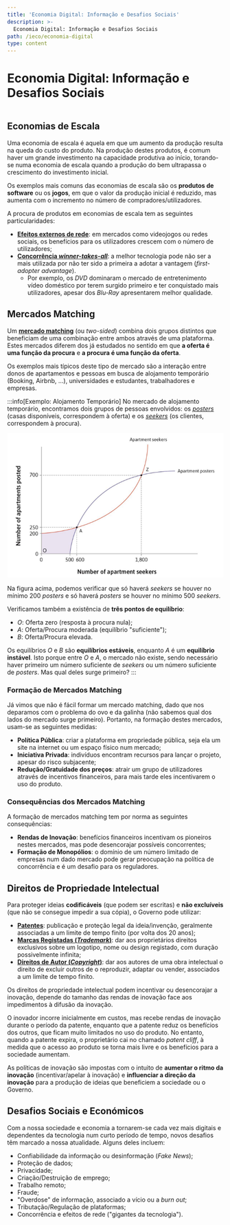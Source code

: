 ```yaml
---
title: 'Economia Digital: Informação e Desafios Sociais'
description: >-
  Economia Digital: Informação e Desafios Sociais
path: /ieco/economia-digital
type: content
---
```


# Economia Digital: Informação e Desafios Sociais

```toc

```

## Economias de Escala

Uma economia de escala é aquela em que um aumento da produção resulta na queda do
custo do produto. Na produção destes produtos, é comum haver um grande investimento
na capacidade produtiva ao início, torando-se numa economia de escala quando a
produção do bem ultrapassa o crescimento do investimento inicial.

Os exemplos mais comuns das economias de escala são os **produtos de software**
ou os **jogos**, em que o valor da produção inicial é reduzido, mas aumenta com
o incremento no número de compradores/utilizadores.

A procura de produtos em economias de escala tem as seguintes particularidades:

- **[Efeitos externos de rede](color:green)**: em mercados como videojogos ou redes sociais, os benefícios
  para os utilizadores crescem com o número de utilizadores;
- **[Concorrência _winner-takes-all_](color:purple)**: a melhor tecnologia pode não ser a mais utilizada
  por não ter sido a primeira a adotar a vantagem (_first-adopter advantage_).
  - Por exemplo, os _DVD_ dominaram o mercado de entretenimento vídeo doméstico por
    terem surgido primeiro e ter conquistado mais utilizadores, apesar dos _Blu-Ray_
    apresentarem melhor qualidade.

## Mercados Matching

Um **[mercado matching](color:orange)** (ou _two-sided_) combina dois grupos distintos que beneficiam de uma
combinação entre ambos através de uma plataforma. Estes mercados diferem dos já estudados
no sentido em que **a oferta é uma função da procura** e **a procura é uma função da oferta**.

Os exemplos mais típicos deste tipo de mercado são a interação entre donos de apartamentos e pessoas em busca
de alojamento temporário (Booking, Airbnb, ...), universidades e estudantes, trabalhadores e empresas.

:::info[Exemplo: Alojamento Temporário]
No mercado de alojamento temporário, encontramos dois grupos de pessoas envolvidos: os [_posters_](color:blue)
(casas disponíveis, correspondem à oferta) e os [_seekers_](color:red) (os clientes, correspondem à procura).

![Procura e oferta num mercado matching](./assets/0007-mercados-matching.png#dark=2)

Na figura acima, podemos verificar que só haverá _seekers_ se houver no mínimo 200 _posters_
e só haverá _posters_ se houver no mínimo 500 _seekers_.

Verificamos também a existência de **três pontos de equilíbrio**:

- $O$: Oferta zero (resposta à procura nula);
- $A$: Oferta/Procura moderada (equilíbrio "suficiente");
- $B$: Oferta/Procura elevada.

Os equilíbrios $O$ e $B$ são **equilíbrios estáveis**, enquanto $A$ é um **equilíbrio instável**. Isto porque
entre $O$ e $A$, o mercado não existe, sendo necessário haver primeiro um número suficiente de _seekers_ ou
um número suficiente de _posters_. Mas qual deles surge primeiro?
:::

### Formação de Mercados Matching

Já vimos que não é fácil formar um mercado matching, dado que nos deparamos com o problema do ovo e da galinha
(não sabemos qual dos lados do mercado surge primeiro). Portanto, na formação destes mercados, usam-se as
seguintes medidas:

- **Política Pública**: criar a plataforma em propriedade pública, seja ela um site na internet ou um espaço
  físico num mercado;
- **Iniciativa Privada**: indivíduos encontram recursos para lançar o projeto, apesar do risco subjacente;
- **Redução/Gratuidade dos preços**: atrair um grupo de utilizadores através de incentivos financeiros, para
  mais tarde eles incentivarem o uso do produto.

### Consequências dos Mercados Matching

A formação de mercados matching tem por norma as seguintes consequências:

- **Rendas de Inovação**: benefícios financeiros incentivam os pioneiros nestes mercados, mas pode
  desencorajar possíveis concorrentes;
- **Formação de Monopólios**: o domínio de um número limitado de empresas num dado mercado pode
  gerar preocupação na política de concorrência e é um desafio para os reguladores.

## Direitos de Propriedade Intelectual

Para proteger ideias **codificáveis** (que podem ser escritas) e **não excluíveis** (que não
se consegue impedir a sua cópia), o Governo pode utilizar:

- **[Patentes](color:yellow)**: publicação e proteção legal da ideia/invenção, geralmente
  associadas a um limite de tempo finito (por volta dos 20 anos);
- **[Marcas Registadas (_Trademark_)](color:blue)**: dar aos proprietários direitos exclusivos
  sobre um logotipo, nome ou design registado, com duração possivelmente infinita;
- **[Direitos de Autor (_Copyright_)](color:green)**: dar aos autores de uma obra intelectual
  o direito de excluir outros de o reproduzir, adaptar ou vender, associados a um limite de
  tempo finito.

Os direitos de propriedade intelectual podem incentivar ou desencorajar a inovação, depende do
tamanho das rendas de inovação face aos impedimentos à difusão da inovação.

O inovador incorre inicialmente em custos, mas recebe rendas de inovação durante o período da patente,
enquanto que a patente reduz os benefícios dos outros, que ficam muito limitados no uso do produto.
No entanto, quando a patente expira, o proprietário cai no chamado _patent cliff_, à medida que o acesso
ao produto se torna mais livre e os benefícios para a sociedade aumentam.

As políticas de inovação são impostas com o intuito de **aumentar o ritmo da inovação** (incentivar/apelar
à inovação) e **influenciar a direção da inovação** para a produção de ideias que beneficiem a sociedade
ou o Governo.

## Desafios Sociais e Económicos

Com a nossa sociedade e economia a tornarem-se cada vez mais digitais e dependentes da tecnologia
num curto período de tempo, novos desafios têm marcado a nossa atualidade. Alguns deles incluem:

- Confiabilidade da informação ou desinformação (_Fake News_);
- Proteção de dados;
- Privacidade;
- Criação/Destruição de emprego;
- Trabalho remoto;
- Fraude;
- "Overdose" de informação, associado a vício ou a _burn out_;
- Tributação/Regulação de plataformas;
- Concorrência e efeitos de rede ("gigantes da tecnologia").
